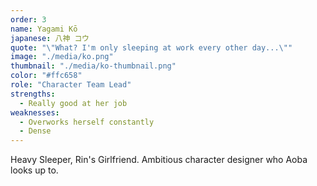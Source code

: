 ```yaml
---
order: 3
name: Yagami Kō
japanese: 八神 コウ 
quote: "\"What? I'm only sleeping at work every other day...\""
image: "./media/ko.png"
thumbnail: "./media/ko-thumbnail.png"
color: "#ffc658"
role: "Character Team Lead"
strengths:
  - Really good at her job
weaknesses:
  - Overworks herself constantly
  - Dense
---
```


Heavy Sleeper, Rin's Girlfriend. Ambitious character designer who Aoba looks up to.
